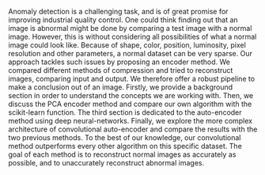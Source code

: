 Anomaly detection is a challenging task, and is of great promise for improving industrial quality control. One could think finding out that an image is abnormal might be done by comparing a test image with a normal image. However, this is without considering all possibilities of what a normal image could look like. Because of shape, color, position, luminosity, pixel resolution and other parameters, a normal dataset can be very sparse. Our approach tackles such issues by proposing an encoder method. We compared different methods of compression and tried to reconstruct images, comparing input and output.  We therefore offer a robust pipeline to make a conclusion out of an image. Firstly, we provide a background section in order to understand the concepts we are working with. Then, we discuss the PCA encoder method and compare our own algorithm with the scikit-learn function. The third section is dedicated to the auto-encoder method using deep neural-networks. Finally, we explore the more complex architecture of convolutional auto-encoder and compare the results with the two previous methods. To the best of our knowledge, our convolutional method outperforms every other algorithm on this specific dataset. The goal of each method is to reconstruct normal images as accurately as possible, and to unaccurately reconstruct abnormal images.
